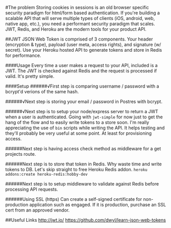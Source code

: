 #The problem
Storing cookies in sessions is an old browser specific security paradigm for html/form based authentication. If you're building a scalable API that will serve multiple types of clients (iOS, android, web, native app, etc.), you need a performant security paradigm that scales. JWT, Redis, and Heroku are the modern tools for your product API.

##JWT
JSON Web Token is comprised of 3 components. Your header (encryption & type), payload (user meta, access rights), and signature (w/ secret). Use your Heroku hosted API to generate tokens and store in Redis for performance. 

####Usage
Every time a user makes a request to your API, included is a JWT. The JWT is checked against Redis and the request is processed if valid. It's pretty simple.

####Setup
######√First step is comparing username / password with a bcrypt'd verions of the same hash.

######√Next step is storing your email / password in Postres with bcrypt.

######√Next step is to setup your node/express server to return a JWT when a user is authenticated.
Going with `jwt-simple` for now just to get the hang of the flow and to easily write tokens to a store soon. I'm really appreciating the use of `bin` scripts while writing the API. It helps testing and they'll probably be very useful at some point. At least for provisioning access.

######Next step is having access check method as middleware for a get projects route.

######Next step is to store that token in Redis.
Why waste time and write tokens to DB. Let's skip straight to free Heroku Redis addon. `heroku addons:create heroku-redis:hobby-dev`

######Next step is to setup middleware to validate against Redis before processing API requests.

######Using SSL (https)
Can create a self-signed certificate for non-production application such as engaged. If it is production, purchase an SSL cert from an approved vendor.

##Useful Links
http://jwt.io/
https://github.com/dwyl/learn-json-web-tokens
